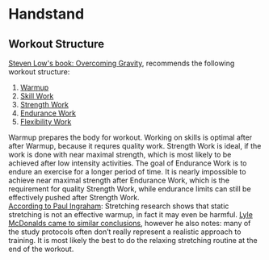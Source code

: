 # Handstand

## Workout Structure

[Steven Low's book: Overcoming Gravity](http://stevenlow.org/overcoming-gravity/), recommends the following workout structure:  

1. [Warmup](Warmup/Warmup.md)
2. [Skill Work](SkillWork/SkillWork.md)
3. [Strength Work](StrengthWork/StrengthWork.md)
4. [Endurance Work](EnduranceWork/EnduranceWork.md)
5. [Flexibility Work](FlexibilityWork/FlexibilityWork.md)

Warmup prepares the body for workout. Working on skills is optimal after after Warmup, because it requres quality work. Strength Work is ideal, if the work is done with near maximal strength, which is most likely to be achieved after low intensity activities. The goal of Endurance Work is to endure an exercise for a longer period of time. It is nearly impossible to achieve near maximal strength after Endurance Work, which is the requirement for quality Strength Work, while endurance limits can still be effectively pushed after Strength Work.  
[According to Paul Ingraham](https://www.painscience.com/articles/stretching.php): Stretching research shows that static stretching is not an effective warmup, in fact it may even be harmful. [Lyle McDonalds came to similar conclusions](https://www.bodyrecomposition.com/muscle-gain/warming-up-for-the-weight-room-part-1.html/), however he also notes: many of the study protocols often don’t really represent a realistic approach to training. It is most likely the best to do the relaxing stretching routine at the end of the workout.
